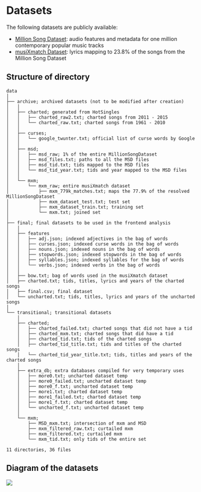 # Datasets

The following datasets are publicly available:

- [Million Song Dataset](http://labrosa.ee.columbia.edu/millionsong/): audio features and metadata for one million contemporary popular music tracks
- [musiXmatch Dataset](http://labrosa.ee.columbia.edu/millionsong/musixmatch): lyrics mapping to 23.8% of the songs from the Million Song Dataset

## Structure of directory
```
data
│
├── archive; archived datasets (not to be modified after creation)
│   │
│   ├── charted; generated from HotSingles 
│   │   ├── charted_raw2.txt; charted songs from 2011 - 2015
│   │   └── charted_raw.txt; charted songs from 1961 - 2010
│   │
│   ├── curses;
│   │   └── google_twunter.txt; official list of curse words by Google
│   │
│   ├── msd;
│   │   ├── msd_raw; 1% of the entire MillionSongDataset
│   │   ├── msd_files.txt; paths to all the MSD files
│   │   ├── msd_tid.txt; tids mapped to the MSD files
│   │   └── msd_tid_year.txt; tids and year mapped to the MSD files
│   │
│   └── mxm;
│       └── mxm_raw; entire musiXmatch dataset
│           ├── mxm_779k_matches.txt; maps the 77.9% of the resolved MillionSongDataset
│           ├── mxm_dataset_test.txt; test set
│           ├── mxm_dataset_train.txt; training set
│           └── mxm.txt; joined set
│
├── final; final datasets to be used in the frontend analysis
│   │
│   ├── features
│   │   ├── adj.json; indexed adjectives in the bag of words
│   │   ├── curses.json; indexed curse words in the bag of words
│   │   ├── nouns.json; indexed nouns in the bag of words
│   │   ├── stopwords.json; indexed stopwords in the bag of words
│   │   ├── syllables.json; indexed syllables for the bag of words
│   │   └── verbs.json; indexed verbs in the bag of words
│   │
│   ├── bow.txt; bag of words used in the musiXmatch dataset
│   ├── charted.txt; tids, titles, lyrics and years of the charted songs
│   ├── final.csv; final dataset
│   └── uncharted.txt; tids, titles, lyrics and years of the uncharted songs
│
└── transitional; transitional datasets
    │
    ├── charted;
    │   ├── charted_failed.txt; charted songs that did not have a tid
    │   ├── charted_mxm.txt; charted songs that did have a tid
    │   ├── charted_tid.txt; tids of the charted songs
    │   ├── charted_tid_title.txt; tids and titles of the charted songs
    │   └── charted_tid_year_title.txt; tids, titles and years of the charted songs
    │
    ├── extra_db; extra databases compiled for very temporary uses
    │   ├── more0.txt; uncharted dataset temp
    │   ├── more0_failed.txt; uncharted dataset temp
    │   ├── more0_f.txt; uncharted dataset temp
    │   ├── more1.txt; charted dataset temp
    │   ├── more1_failed.txt; charted dataset temp
    │   ├── more1_f.txt; charted dataset temp
    │   └── uncharted_f.txt; uncharted dataset temp
    │
    └── mxm;
        ├── MSD_mxm.txt; intersection of mxm and MSD
        ├── mxm_filtered_raw.txt; curtailed mxm
        ├── mxm_filtered.txt; curtailed mxm
        └── mxm_tid.txt; only tids of the entire set

11 directories, 36 files
```

## Diagram of the datasets

![](https://github.com/kug3lblitz/Heat-Replay/blob/master/static/db_diagram.png)